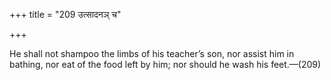 +++
title = "209 उत्सादनञ् च"

+++

He shall not shampoo the limbs of his teacher’s son, nor assist him in bathing, nor eat of the food left by him; nor should he wash his feet.—(209)